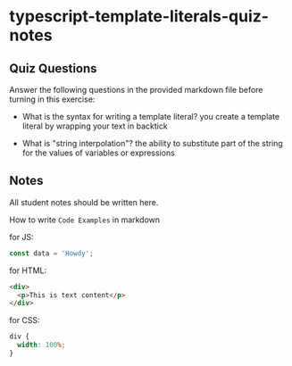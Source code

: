 # typescript-template-literals-quiz-notes

## Quiz Questions

Answer the following questions in the provided markdown file before turning in this exercise:

- What is the syntax for writing a template literal?
  you create a template literal by wrapping your text in backtick

- What is "string interpolation"?
  the ability to substitute part of the string for the values of variables or expressions

## Notes

All student notes should be written here.

How to write `Code Examples` in markdown

for JS:

```javascript
const data = 'Howdy';
```

for HTML:

```html
<div>
  <p>This is text content</p>
</div>
```

for CSS:

```css
div {
  width: 100%;
}
```
